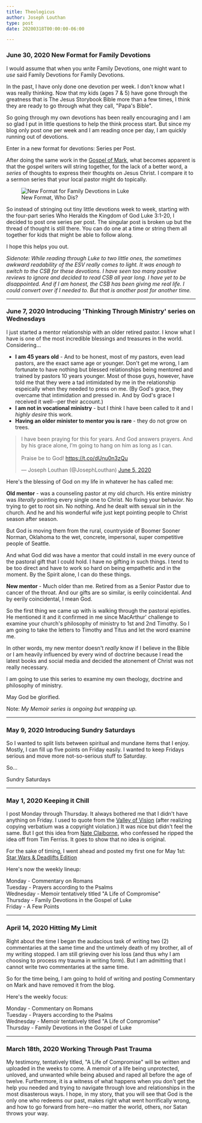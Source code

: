 ```yaml
---
title: Theologicus
author: Joseph Louthan
type: post
date: 20200318T00:00:00-06:00

---
```

### June 30, 2020 New Format for Family Devotions
I would assume that when you *write* Family Devotions, one might want to *use* said Family Devotions for Family Devotions. 

In the past, I have only done one devotion per week. I don't know what I was really thinking. Now that my kids (ages 7 & 5) have gone through the greatness that is The Jesus Storybook Bible more than a few times, I think they are ready to go through what they call, "Papa's Bible".

So going through my own devotions has been really encouraging and I am so glad I put in little questions to help the think process start. But since my blog only post one per week and I am reading once per day, I am quickly running out of devotions.

Enter in a new format for devotions: Series per Post.

After doing the same work in the [Gospel of Mark](https://theologic.us/tags/family-devotions-mark/), what becomes apparent is that the gospel writers will string together, for the lack of a better word, a *series* of thoughts to express their thoughts on Jesus Christ. I compare it to a sermon series that your local pastor might do topically.

<figure>
    <img src='https://theologic.us/images/theologicus-new-format-luke.png' alt='New Format for Family Devotions in Luke' />
    <figcaption>New Format, Who Dis?</figcaption>
</figure>

So instead of stringing out tiny little devotions week to week, starting with the four-part series Who Heralds the Kingdom of God Luke 3:1-20, I decided to post one series per post.  The singular post is broken up but the thread of thought is still there. You can do one at a time or string them all together for kids that might be able to follow along.

I hope this helps you out. 

*Sidenote: While reading through Luke to two little ones, the sometimes awkward readability of the ESV really comes to light. It was enough to switch to the CSB for these devotions. I have seen too many positive reviews to ignore and decided to read CSB all year long. I have yet to be disappointed. And if I am honest, the CSB has been giving me real life. I could convert over if I needed to. But that is another post for another time.*

---
### June 7, 2020 Introducing 'Thinking Through Ministry' series on Wednesdays

I just started a mentor relationship with an older retired pastor. I know what I have is one of the most incredible blessings and treasures in the world. Considering...

 - **I am 45 years old** - And to be honest, most of my pastors, even lead pastors, are the exact same age or younger. Don't get me wrong, I am fortunate to have nothing but blessed relationships being mentored and trained by pastors 10 years younger. Most of those guys, however, have told me that they were a tad intimidated by me in the relationship espeically when they needed to press on me. (By God's grace, they overcame that intimidation and pressed in. And by God's grace I received it well--per their account.)
 - **I am not in vocational ministry** - but I *think* I have been called to it and I *highly desire* this work.
 - **Having an older minister to mentor you is rare** - they do not grow on trees.

<blockquote class="twitter-tweet"><p lang="en" dir="ltr">I have been praying for this for years. And God answers prayers. And by his grace alone, I’m going to hang on him as long as I can. <br><br>Praise be to God! <a href="https://t.co/dUnu0n3zQu">https://t.co/dUnu0n3zQu</a></p>&mdash; Joseph Louthan (@JosephLouthan) <a href="https://twitter.com/JosephLouthan/status/1268728985493610498?ref_src=twsrc%5Etfw">June 5, 2020</a></blockquote> <script async src="https://platform.twitter.com/widgets.js" charset="utf-8"></script>

Here's the blessing of God on my life in whatever he has called me:

**Old mentor** - was a counseling pastor at my old church. His entire ministry was *literally* pointing every single one to Christ. No fixing your behavior. No trying to get to root sin. No nothing. And he dealt with sexual sin in the church. And he and his wonderful wife just kept pointing people to Christ season after season. 

But God is moving them from the rural, countryside of Boomer Sooner Norman, Oklahoma to the wet, concrete, impersonal, super competitive people of Seattle.

And what God did was have a mentor that could install in me every ounce of the pastoral gift that I could hold. I have no gifting in such things. I tend to be too direct and have to work so hard on being empathetic and in the moment. By the Spirit alone, I can do these things.

**New mentor** - Much older than me. Retired from as a Senior Pastor due to cancer of the throat. And our gifts are so similar, is eerily coincidental. And by eerily coincidental, I mean God.

So the first thing we came up with is walking through the pastoral epistles. He mentioned it and it confirmed in me since MacArthur' challenge to examine your church's philosophy of ministry to 1st and 2nd Timothy. So I am going to take the letters to Timothy and Titus and let the word examine me. 

In other words, my new mentor doesn't *really* know if I believe in the Bible or I am heavily influenced by every wind of doctrine because I read the latest books and social media and decided the atonement of Christ was not really necessary.

I am going to use this series to examine my own theology, doctrine and philosophy of ministry.

May God be glorified.

Note: *My Memoir series is ongoing but wrapping up.*

---

### May 9, 2020 Introducing Sundry Saturdays

So I wanted to split lists between spiritual and mundane items that I enjoy. Mostly, I can fill up five points on Friday easily. I wanted to keep Fridays serious and move more not-so-serious stuff to Saturday.

So...

Sundry Saturdays

---

### May 1, 2020 Keeping it Chill
I post Monday through Thursday. It always bothered me that I didn't have anything on Friday. I used to quote from the [Valley of Vision](https://banneroftruth.org/us/devotional-series/the-valley-of-vision-devotional/) (after realizing copying verbatium was a copyright violation.) It was nice but didn't feel the same. But I got this idea from [Nate Claiborne](http://nathanielclaiborne.com/sunday-seven-pizza-metal-billions/), who confessed he ripped the idea off from Tim Ferriss.  It goes to show that no idea is original.

For the sake of timing, I went ahead and posted my first one for May 1st: [Star Wars & Deadlifts Edition](https://theologic.us/five-point-friday/2020-05-01-five-point-friday/)

Here's now the weekly lineup:

Monday - Commentary on Romans<br>
Tuesday - Prayers according to the Psalms<br>
Wednesday - Memoir tentatively titled "A Life of Compromise"<br>
Thursday - Family Devotions in the Gospel of Luke<br>
Friday - A Few Points

---

### April 14, 2020 Hitting My Limit
Right about the time I began the audacious task of writing two (2) commentaries at the same time and the untimely death of my brother, all of my writing stopped. I am still grieving over his loss (and thus why I am choosing to process my trauma in writing form). But I am admitting that I cannot write two commentaries at the same time.

So for the time being, I am going to hold of writing and posting Commentary on Mark and have removed it from the blog.

Here's the weekly focus:

Monday - Commentary on Romans<br>
Tuesday - Prayers according to the Psalms<br>
Wednesday - Memoir tentatively titled "A Life of Compromise"<br>
Thursday - Family Devotions in the Gospel of Luke<br>

---

### March 18th, 2020 Working Through Past Trauma
My testimony, tentatively titled, "A Life of Compromise" will be written and uploaded in the weeks to come.  A memoir of a life being unprotected, unloved, and unwanted while being abused and raped all before the age of twelve. Furthermore, it is a witness of what happens when you don't get the help you needed and trying to navigate through love and relationships in the most disasterous ways. I hope, in my story, that you will see that God is the only one who redeems our past, makes right what went horrifically wrong, and how to go forward from here--no matter the world, others, nor Satan throws your way.
